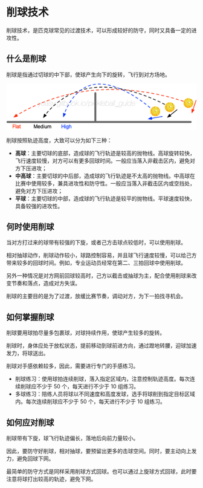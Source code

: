 # 削球技术

削球技术，是匹克球常见的过渡技术，可以形成较好的防守，同时又具备一定的进攻性。

## 什么是削球

削球是指通过切球的中下部，使球产生向下的旋转，飞行到对方场地。

![三种削球线路](_images/chop-trajectory.png)

削球按照轨迹高度，大致可以分为如下三种：

* **高球**：主要切球的底部，造成球的飞行轨迹是较高的抛物线。高球旋转较快，飞行速度较慢，对方可以有更多回球时间。一般应当落入非截击区内，避免对方下压进攻；
* **中高球**：主要切球的中后部，造成球的飞行轨迹是不太高的抛物线。中高球在比赛中使用较多，兼具进攻性和防守性。一般应当落入非截击区内或空挡处，避免对方下压进攻；
* **平球**：主要切球的中部，造成球的飞行轨迹是较平的抛物线。平球速度较快，具备较强的进攻性。

## 何时使用削球

当对方打过来的球带有较强的下旋，或者己方击球点较低时，可以使用削球。

相对抽球动作，削球动作较小，球路控制容易，并且球飞行速度较慢，可以给己方带来较多的回球时间。例如，专业运动员经常在第二、三拍回球中使用削球。

另外一种情况是对方网前回球较高时，己方以截击或抽球为主，配合使用削球来改变节奏和落点，造成对方失误。

削球的主要目的是为了过渡，放缓比赛节奏，调动对方，为下一拍找寻机会。

## 如何掌握削球

削球要用球拍尽量多包裹球，对球持续作用，使球产生较多的旋转。

削球时，身体应处于放松状态，提前移动到球前进方向，通过蹬地转腰，迎球加速发力，将球送出。

削球对手感依赖较多，因此，需要进行专门的手感练习。

* 削球练习：使用球拍连续削球，落入指定区域内，注意控制轨迹高度。每次连续削球应不少于 50 个，每天进行不少于 10 组练习。
* 多球练习：陪练人员将球以不同速度和高度发球，选手将球削到指定目标区域内。每次连续削球应不少于 50 个，每天进行不少于 10 组练习。

##	如何应对削球

削球带有下旋，球飞行轨迹偏长，落地后向前力量较小。

因此，要防守好削球，相对抽球，要预留出更多的击球空间。同时，要主动向上发力，避免回球下网。

最简单的防守方式是同样采用削球方式回球。也可以通过上旋球方式回球，此时要注意将球打出较高的轨迹，避免下网。 
